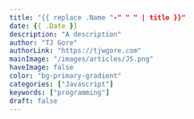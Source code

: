 ```yaml
---
title: "{{ replace .Name "-" " " | title }}"
date: {{ .Date }}
description: "A description"
author: "TJ Gore"
authorLink: "https://tjwgore.com"
mainImage: "/images/articles/JS.png"
haveImage: false
color: "bg-primary-gradient"
categories: ["Javascript"]
keywords: ["programming"]
draft: false
---
```

